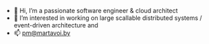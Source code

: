 - 👋 Hi, I’m a passionate software engineer & cloud architect
- 👀 I’m interested in working on large scallable distributed systems / event-driven architecture and 
- 📫 pm@martavoi.by

<!---
TBA
--->
